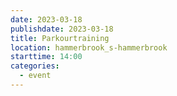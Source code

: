 ```yaml
---
date: 2023-03-18
publishdate: 2023-03-18
title: Parkourtraining
location: hammerbrook_s-hammerbrook
starttime: 14:00
categories:
  - event
---
```


